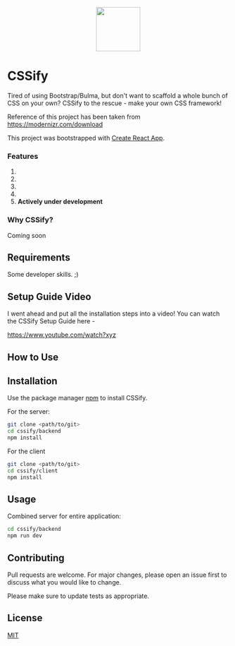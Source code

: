 <p align="center">
  <img width="100" height="100" src="https://i.imgur.com/ziYXKJ8.png">
</p>

# CSSify

Tired of using Bootstrap/Bulma, but don't want to scaffold a whole bunch of CSS on your own? CSSify to the rescue - make your own CSS framework!

Reference of this project has been taken from https://modernizr.com/download

This project was bootstrapped with [Create React App](https://github.com/facebook/create-react-app).

### Features

1. 
2. 
3. 
4. 
5. **Actively under development**

### Why CSSify?

Coming soon

## Requirements

Some developer skills. ;)

## Setup Guide Video

I went ahead and put all the installation steps into a video! You can watch the CSSify Setup Guide here - 

https://www.youtube.com/watch?xyz

## How to Use



## Installation

Use the package manager [npm](https://www.npmjs.com/) to install CSSify.

For the server:
```bash
git clone <path/to/git>
cd cssify/backend
npm install 
```
For the client
```bash
git clone <path/to/git>
cd cssify/client
npm install 
```

## Usage

Combined server for entire application:
```bash
cd cssify/backend
npm run dev
```

## Contributing
Pull requests are welcome. For major changes, please open an issue first to discuss what you would like to change.

Please make sure to update tests as appropriate.

## License
[MIT](https://choosealicense.com/licenses/mit/)
